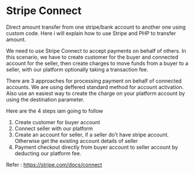 # Stripe Connect
Direct amount transfer from one stripe/bank account to another one using custom code. Here i will explain how to use Stripe and PHP to transfer amount.

We need to use Stripe Connect to accept payments on behalf of others. In this scenario, we have to create customer for the buyer and connected account for the seller, then create charges to move funds from a buyer to a seller, with our platform optionally taking a transaction fee.

There are 3 approaches for processing payment on behalf of connected accounts. We are using deffered standard method for account activation. Also use an easiest way to create the charge on your platform account by using the destination parameter.

Here are the 4 steps iam going to follow

1. Create customer for buyer account
2. Connect seller with our platform
3. Create an account for seller, if a seller do't have stripe account. Otherwise get the existing account details of seller
4. Payment checkout directly from buyer account to seller account by deducting our platform fee.


Refer : https://stripe.com/docs/connect
